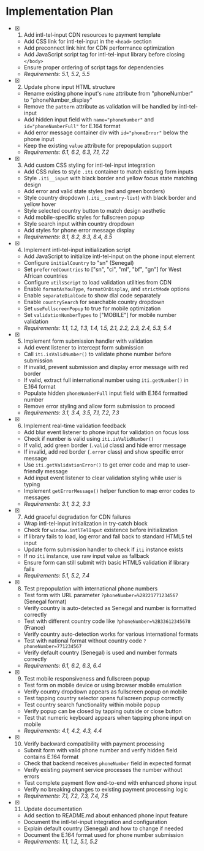 # Implementation Plan

- [x] 1. Add intl-tel-input CDN resources to payment template
  - Add CSS link for intl-tel-input in the `<head>` section
  - Add preconnect link hint for CDN performance optimization
  - Add JavaScript script tag for intl-tel-input library before closing `</body>`
  - Ensure proper ordering of script tags for dependencies
  - _Requirements: 5.1, 5.2, 5.5_

- [x] 2. Update phone input HTML structure
  - Rename existing phone input's `name` attribute from "phoneNumber" to "phoneNumber_display"
  - Remove the `pattern` attribute as validation will be handled by intl-tel-input
  - Add hidden input field with `name="phoneNumber"` and `id="phoneNumberFull"` for E.164 format
  - Add error message container div with `id="phoneError"` below the phone input
  - Keep the existing `value` attribute for prepopulation support
  - _Requirements: 6.1, 6.2, 6.3, 7.1, 7.2_

- [x] 3. Add custom CSS styling for intl-tel-input integration
  - Add CSS rules to style `.iti` container to match existing form inputs
  - Style `.iti__input` with black border and yellow focus state matching design
  - Add error and valid state styles (red and green borders)
  - Style country dropdown (`.iti__country-list`) with black border and yellow hover
  - Style selected country button to match design aesthetic
  - Add mobile-specific styles for fullscreen popup
  - Style search input within country dropdown
  - Add styles for phone error message display
  - _Requirements: 8.1, 8.2, 8.3, 8.4, 8.5_

- [x] 4. Implement intl-tel-input initialization script
  - Add JavaScript to initialize intl-tel-input on the phone input element
  - Configure `initialCountry` to "sn" (Senegal)
  - Set `preferredCountries` to ["sn", "ci", "ml", "bf", "gn"] for West African countries
  - Configure `utilsScript` to load validation utilities from CDN
  - Enable `formatAsYouType`, `formatOnDisplay`, and `strictMode` options
  - Enable `separateDialCode` to show dial code separately
  - Enable `countrySearch` for searchable country dropdown
  - Set `useFullscreenPopup` to true for mobile optimization
  - Set `validationNumberTypes` to ["MOBILE"] for mobile number validation
  - _Requirements: 1.1, 1.2, 1.3, 1.4, 1.5, 2.1, 2.2, 2.3, 2.4, 5.3, 5.4_

- [x] 5. Implement form submission handler with validation
  - Add event listener to intercept form submission
  - Call `iti.isValidNumber()` to validate phone number before submission
  - If invalid, prevent submission and display error message with red border
  - If valid, extract full international number using `iti.getNumber()` in E.164 format
  - Populate hidden `phoneNumberFull` input field with E.164 formatted number
  - Remove error styling and allow form submission to proceed
  - _Requirements: 3.1, 3.4, 3.5, 7.1, 7.2, 7.3_

- [x] 6. Implement real-time validation feedback
  - Add blur event listener to phone input for validation on focus loss
  - Check if number is valid using `iti.isValidNumber()`
  - If valid, add green border (`.valid` class) and hide error message
  - If invalid, add red border (`.error` class) and show specific error message
  - Use `iti.getValidationError()` to get error code and map to user-friendly message
  - Add input event listener to clear validation styling while user is typing
  - Implement `getErrorMessage()` helper function to map error codes to messages
  - _Requirements: 3.1, 3.2, 3.3_

- [x] 7. Add graceful degradation for CDN failures
  - Wrap intl-tel-input initialization in try-catch block
  - Check for `window.intlTelInput` existence before initialization
  - If library fails to load, log error and fall back to standard HTML5 tel input
  - Update form submission handler to check if `iti` instance exists
  - If no `iti` instance, use raw input value as fallback
  - Ensure form can still submit with basic HTML5 validation if library fails
  - _Requirements: 5.1, 5.2, 7.4_

- [x] 8. Test prepopulation with international phone numbers
  - Test form with URL parameter `?phoneNumber=%2B221771234567` (Senegal format)
  - Verify country is auto-detected as Senegal and number is formatted correctly
  - Test with different country code like `?phoneNumber=%2B33612345678` (France)
  - Verify country auto-detection works for various international formats
  - Test with national format without country code `?phoneNumber=771234567`
  - Verify default country (Senegal) is used and number formats correctly
  - _Requirements: 6.1, 6.2, 6.3, 6.4_

- [x] 9. Test mobile responsiveness and fullscreen popup
  - Test form on mobile device or using browser mobile emulation
  - Verify country dropdown appears as fullscreen popup on mobile
  - Test tapping country selector opens fullscreen popup correctly
  - Test country search functionality within mobile popup
  - Verify popup can be closed by tapping outside or close button
  - Test that numeric keyboard appears when tapping phone input on mobile
  - _Requirements: 4.1, 4.2, 4.3, 4.4_

- [x] 10. Verify backward compatibility with payment processing
  - Submit form with valid phone number and verify hidden field contains E.164 format
  - Check that backend receives `phoneNumber` field in expected format
  - Verify existing payment service processes the number without errors
  - Test complete payment flow end-to-end with enhanced phone input
  - Verify no breaking changes to existing payment processing logic
  - _Requirements: 7.1, 7.2, 7.3, 7.4, 7.5_

- [x] 11. Update documentation
  - Add section to README.md about enhanced phone input feature
  - Document the intl-tel-input integration and configuration
  - Explain default country (Senegal) and how to change if needed
  - Document the E.164 format used for phone number submission
  - _Requirements: 1.1, 1.2, 5.1, 5.2_

